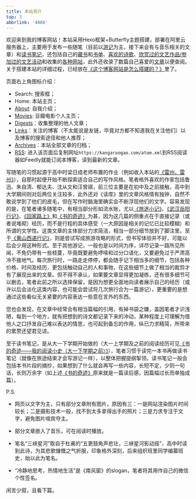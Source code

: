 ```yaml
---
title: 本站简介
top: 3
abbrlink: '4086'
---
```


欢迎来到我的博客网站！本站采用Hexo框架+Butterfly主题搭建，部署在阿里云服务器上，主要用于发布一些随笔（目前以[游记](https://kangaroogao.com/categories/%E6%B8%B8%E8%AE%B0/)为主，接下来会有与音乐相关的文章）和[读书笔记](https://kangaroogao.com/categories/%E8%AF%BB%E4%B9%A6%E7%AC%94%E8%AE%B0/)，还包括自己的[藏书](https://kangaroogao.com/posts/fcfb/)和[书单](https://kangaroogao.com/posts/7f1c/)、[喜欢的诗歌](https://kangaroogao.com/posts/fa36/)、[欣赏过的文艺作品/参加过的文艺活动](https://kangaroogao.com/posts/cbba/)和收集的[各种网站](https://kangaroogao.com/posts/31d1/)，此外还收录了数篇自己喜爱的[文章](https://kangaroogao.com/digests/)以便查阅。关于搭建本站的详细过程，已经放在[《这个博客网站是怎么搭建的？》](https://kangaroogao.com/posts/18e4/)里了。

页面右上角图标介绍：
- Search: 搜索框；
- Home: 本站主页；
- [About](https://kangaroogao.com/about/): 自我介绍；
- [Movies](https://kangaroogao.com/movies/): 豆瓣电影个人主页；
- [Digests](https://kangaroogao.com/digests/)：收集整理的他人文章；
- [Links](https://kangaroogao.com/links/)：关注的博客（不太能说是友链，毕竟对方都不知道我在关注他们）以及博客的搜索途径和他人推荐；
- [Archives](https://kangaroogao.com/archives/)：本站全部文章的归档；
- [RSS](https://kangaroogao.com/atom.xml): 进入该页面后复制网址`https://kangaroogao.com/atom.xml`到RSS阅读器如Feedly就能订阅本博客，读到最新的文章。

写随笔的习惯起源于高中时梁日成老师布置的作业（例如收入本站的[《雷州，雷州》](https://kangaroogao.com/posts/4cde/)），自那时起便开始不断探索适合自己的写作风格。笔者格外喜欢的作家包括鲁迅、朱自清、郁达夫、沈从文和汪曾祺，前三位主要是在初中及之前接触，高中到大学期间则对后两位关注较多，此外还对《读库》里的文章风格情有独钟，自然不敢说学到了他们的皮毛，但在写作时脑海里确实会不断浮现他们的文字。容易发现的是，在笔者诸多随笔中，有相当部分形如流水账，尤以[《旅途小记》](https://kangaroogao.com/posts/9e84/)、[《武汉岳阳行记》](https://kangaroogao.com/posts/6385/)、[《回家路上》](https://kangaroogao.com/posts/bb58/)和[《书的奇迹》](https://kangaroogao.com/posts/d4b0/)为甚，因为这几篇的侧重点在于直接记录（或者说堆砌）经历，而不是行程的具体感受（一大原因是相关的记忆已比较模糊）和所谓的文学性。这类文章的主体部分力求简洁，相当一部分细节放到了脚注里。至于[《黄山西递行记》](https://kangaroogao.com/posts/e08f/)，则是尝试写成旅游攻略的形式，但书写体验并不好，可能以后会少用这种形式。至于其他游记，一般也是以时间为序，详尽记录一路所见所闻，不免仍带有一些枝蔓，毕竟既要避免啰嗦和过分口语化，又要避免过于严肃高冷不接地气。每次旅行时，一路走走停停，都会随手记下相当多的细节，包括各种价格、时间及经历，更包括触动自己的人和事物，在这些细节上做了相当的裁剪才有了展现出来的文章。但不得不承认，如果要文章显得更加凝练，还有很多细节可以删去，笔者此前之所以选择保留，是因为想更全面地向读者展示自己的经历（或许以后会淡化这类内容，也可能会尝试将几次旅行合为一篇游记），更重要的是想通过这些看似无关紧要的内容表达一些意在言外的东西。

您也会发现，在文章中经常会有相当篇幅的引用，有掉书袋之嫌，盖因笔者才识浅陋，每到一个地方，就有把想到的诗文都记录下来的冲动，某种程度上可理解为借他人之口抒发自己难以表达的情思，也可起到备忘的作用，纵已力求精简，所带来的累赘还望君见谅。

至于读书笔记，是从大一下学期开始做的（大一上学期及之前的阅读经历可见[《书的奇迹——我的阅读小史（大一下学期之前）》](https://kangaroogao.com/posts/d4b0/)），笔者习惯于读完一本书再做读书笔记（就像在旅途结束才会写游记一样），以整体把握提纲掣领。读书笔记一般会包括本书片段的摘抄，如果想到了什么就会再写一些内容，长短不定，少则一句话，长则万余字（如上述[《书的奇迹》](https://kangaroogao.com/posts/d4b0/)原来就是一篇读后感，因篇幅过长而单独成篇）。

P.S. 
- 网页以文字为主，只有部分文章附有图片，原因有三：一是网站渲染图片时间较长；二是摄影技术一般，找不到太多拿得出手的照片；三是力求专注于文字，避免图片喧宾夺主。

- 部分文章嵌入了音乐，可在阅读时播放。

- 笔名“三峡星河”取自于杜甫的“五更鼓角声悲壮，三峡星河影动摇”，高中时读到此诗，为其悲歌慷慨之气折服，印象格外深刻，后来组织班里同学编纂班史，始以此为笔名。

- “冷静地思考，热情地生活”是《南风窗》的slogan，笔者将其用作自己的微信个性签名。

闲言少叙，且看下篇。